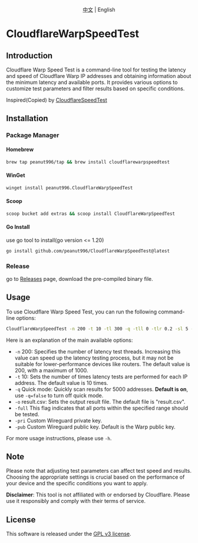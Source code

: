 <p align="center">
   <br> <a href="README_EN.md">中文</a> | English
</p>

# CloudflareWarpSpeedTest

## Introduction
Cloudflare Warp Speed Test is a command-line tool for testing the latency and speed of Cloudflare Warp IP addresses and obtaining information about the minimum latency and available ports. It provides various options to customize test parameters and filter results based on specific conditions.

Inspired(Copied) by [CloudflareSpeedTest](https://github.com/XIU2/CloudflareSpeedTest)

## Installation

### Package Manager
#### Homebrew
```bash
brew tap peanut996/tap && brew install cloudflarewarpspeedtest
```

#### WinGet
```bash
winget install peanut996.CloudflareWarpSpeedTest
```

#### Scoop
```bash
scoop bucket add extras && scoop install CloudflareWarpSpeedTest
```

#### Go Install
use go tool to install(go version <= 1.20)

```bash
go install github.com/peanut996/CloudflareWarpSpeedTest@latest
```

### Release
go to [Releases](https://github.com/peanut996/CloudflareWarpSpeedTest/releases) page, download the pre-compiled binary file.


## Usage

To use Cloudflare Warp Speed Test, you can run the following command-line options:

```bash
CloudflareWarpSpeedTest -n 200 -t 10 -tl 300 -q -tll 0 -tlr 0.2 -sl 5 -p 10 -f ip.txt -ip 1.1.1.1 -o result.csv -full
```

Here is an explanation of the main available options:

  + `-n`    200: Specifies the number of latency test threads. Increasing this value can speed up the latency testing process, but it may not be suitable for lower-performance devices like routers. The default value is 200, with a maximum of 1000.
  + `-t`    10: Sets the number of times latency tests are performed for each IP address. The default value is 10 times.
  + `-q`    Quick mode: Quickly scan results for 5000 addresses. **Default is on**, use `-q=false` to turn off quick mode.
  + `-o`    result.csv: Sets the output result file. The default file is \"result.csv\".
  + `-full` This flag indicates that all ports within the specified range should be tested.
  + `-pri`  Custom Wireguard private key.
  + `-pub`  Custom Wireguard public key. Default is the Warp public key.
  
For more usage instructions, please use `-h`.
  
## Note

Please note that adjusting test parameters can affect test speed and results. Choosing the appropriate settings is crucial based on the performance of your device and the specific conditions you want to apply.

**Disclaimer**: This tool is not affiliated with or endorsed by Cloudflare. Please use it responsibly and comply with their terms of service.

## License

This software is released under the [GPL v3 license](LICENSE).